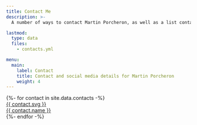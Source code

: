 ```yaml
---
title: Contact Me
description: >-
  A number of ways to contact Martin Porcheron, as well as a list containing of verified social media profiles.

lastmod:
  type: data
  files:
    - contacts.yml

menu:
  main:
    label: Contact
    title: Contact and social media details for Martin Porcheron
    weight: 4
---
```


<div class="link-palette grid mt-md-5 text-center rounded-4"  style="--bs-gap: 1rem;">
{%- for contact in site.data.contacts -%}
<div class="link g-col-xxl-3  g-col-xl-4 g-col-lg-6 g-col-12 shadow rounded-4">
	<a href="{%- if contact.is_email -%}mailto:{{- contact.url | replace: "mailto:", "" | encode_email -}}{%- else -%}{{- contact.url -}}{%- endif -%}" title="{{ contact.title }}" class="d-flex flex-row align-items-stretch rounded-4" style="border: 4px solid {{ contact.background }};">
    <div class="flex-grow-0 py-3 icon" style="background-color: {{ contact.background }};">
      {{ contact.svg }}
    </div>
    <div class="flex-grow-1 align-self-center">
      {{ contact.name }}
    </div>
	</a>
</div>
{%- endfor -%}
</div>